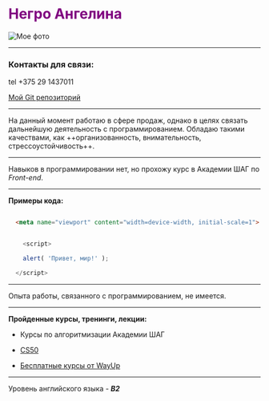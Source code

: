 # <span style="color:purple"> Негро Ангелина</span> 

![Мое фото](file:///D:/step/homework/Markdown/myPhoto.jpg)

* * *

### Контакты для связи:

tel +375 29 1437011

[Мой Git репозиторий](https://github.com/angel131998/step)

- - -

На данный момент работаю в сфере продаж, однако в целях связать дальнейшую деятельность с программированием. Обладаю такими качествами, как ++организованность, внимательность, стрессоустойчивость++.

- - -

Навыков в программировании нет, но прохожу курс в Академии ШАГ по *Front-end*.

- - -

**Примеры кода:**

```HTML

  <meta name="viewport" content="width=device-width, initial-scale=1">

```

```JavaScript

    <script>

    alert( 'Привет, мир!' );

  </script>

```

- - -

Опыта работы, связанного с программированием, не имеется.

- - -

**Пройденные курсы, тренинги, лекции:**

- Курсы по алгоритмизации Академии ШАГ

- [CS50](https://www.youtube.com/@cs50)

- [Бесплатные курсы от WayUp](https://wayup.in/ru/library/course10)

- - -

Уровень английского языка - ***B2***